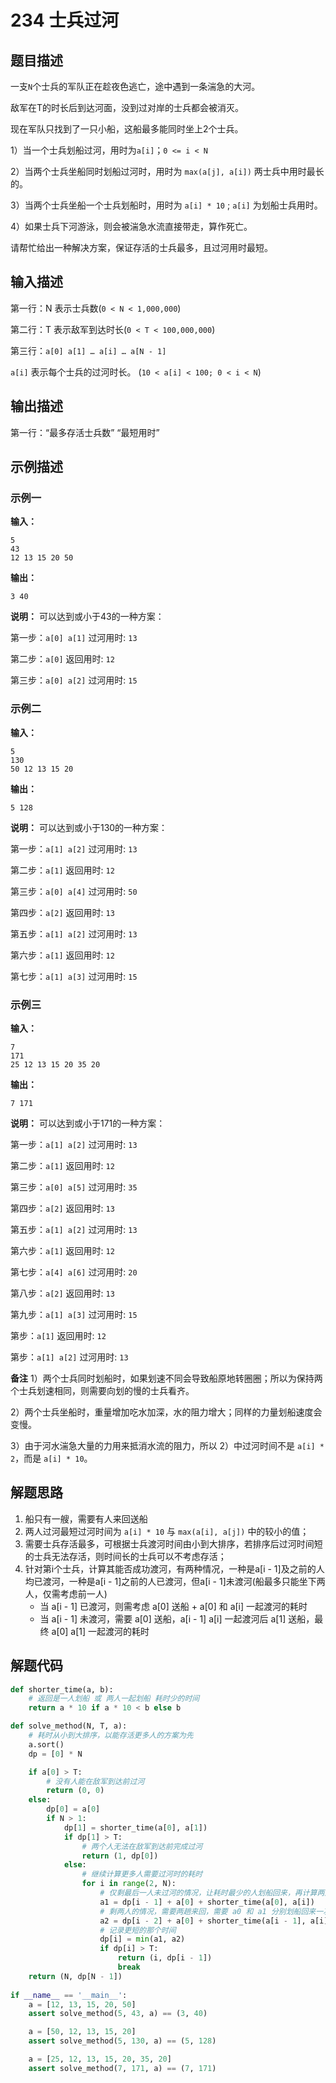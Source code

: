 # 234 士兵过河

## 题目描述
一支`N`个士兵的军队正在趁夜色逃亡，途中遇到一条湍急的大河。

敌军在T的时长后到达河面，没到过对岸的士兵都会被消灭。

现在军队只找到了一只小船，这船最多能同时坐上2个士兵。

1）当一个士兵划船过河，用时为`a[i]`；`0 <= i < N`

2）当两个士兵坐船同时划船过河时，用时为 `max(a[j], a[i])` 两士兵中用时最长的。

3）当两个士兵坐船一个士兵划船时，用时为 `a[i] * 10` ; `a[i]` 为划船士兵用时。

4）如果士兵下河游泳，则会被湍急水流直接带走，算作死亡。


请帮忙给出一种解决方案，保证存活的士兵最多，且过河用时最短。

## 输入描述
第一行：N 表示士兵数(`0 < N < 1,000,000`)

第二行：T 表示敌军到达时长(`0 < T < 100,000,000`)

第三行：`a[0] a[1] … a[i] … a[N - 1]`

`a[i]` 表示每个士兵的过河时长。
(`10 < a[i] < 100; 0 < i < N`)

## 输出描述
第一行：“最多存活士兵数” “最短用时”

## 示例描述

### 示例一

**输入：**
```
5
43
12 13 15 20 50
```

**输出：**
```
3 40
```

**说明：** 
可以达到或小于43的一种方案：

第一步：`a[0] a[1]` 过河用时: `13`

第二步：`a[0]` 返回用时: `12`

第三步：`a[0] a[2]` 过河用时: `15`

### 示例二

**输入：**
```
5
130
50 12 13 15 20
```

**输出：**
```
5 128
```

**说明：** 
可以达到或小于130的一种方案：

第一步：`a[1] a[2]` 过河用时: `13`

第二步：`a[1]` 返回用时: `12`

第三步：`a[0] a[4]` 过河用时: `50`

第四步：`a[2]` 返回用时: `13`

第五步：`a[1] a[2]` 过河用时: `13`

第六步：`a[1]` 返回用时: `12`

第七步：`a[1] a[3]` 过河用时: `15`

### 示例三

**输入：**
```
7
171
25 12 13 15 20 35 20
```

**输出：**
```
7 171
```

**说明：** 
可以达到或小于171的一种方案：

第一步：`a[1] a[2]` 过河用时: `13`

第二步：`a[1]` 返回用时: `12`

第三步：`a[0] a[5]` 过河用时: `35`

第四步：`a[2]` 返回用时: `13`

第五步：`a[1] a[2]` 过河用时: `13`

第六步：`a[1]` 返回用时: `12`

第七步：`a[4] a[6]` 过河用时: `20`

第八步：`a[2]` 返回用时: `13`

第九步：`a[1] a[3]` 过河用时: `15`

第步：`a[1]` 返回用时: `12`

第步：`a[1] a[2]` 过河用时: `13`

**备注**
1）两个士兵同时划船时，如果划速不同会导致船原地转圈圈；所以为保持两个士兵划速相同，则需要向划的慢的士兵看齐。

2）两个士兵坐船时，重量增加吃水加深，水的阻力增大；同样的力量划船速度会变慢。

3）由于河水湍急大量的力用来抵消水流的阻力，所以 2）中过河时间不是 `a[i] * 2`，而是 `a[i] * 10`。

## 解题思路
1. 船只有一艘，需要有人来回送船
2. 两人过河最短过河时间为 `a[i] * 10` 与 `max(a[i], a[j])` 中的较小的值；
2. 需要士兵存活最多，可根据士兵渡河时间由小到大排序，若排序后过河时间短的士兵无法存活，则时间长的士兵可以不考虑存活；
4. 针对第i个士兵，计算其能否成功渡河，有两种情况，一种是a[i - 1]及之前的人均已渡河，一种是a[i - 1]之前的人已渡河，但a[i - 1]未渡河(船最多只能坐下两人，仅需考虑前一人)
    - 当 a[i - 1] 已渡河，则需考虑 a[0] 送船 + a[0] 和 a[i] 一起渡河的耗时
    - 当 a[i - 1] 未渡河，需要 a[0] 送船，a[i - 1] a[i] 一起渡河后 a[1] 送船，最终 a[0] a[1] 一起渡河的耗时

## 解题代码
``` python
def shorter_time(a, b):
    # 返回是一人划船 或 两人一起划船 耗时少的时间
    return a * 10 if a * 10 < b else b

def solve_method(N, T, a):
    # 耗时从小到大排序，以能存活更多人的方案为先
    a.sort()
    dp = [0] * N

    if a[0] > T:
        # 没有人能在敌军到达前过河
        return (0, 0)
    else:
        dp[0] = a[0]
        if N > 1:
            dp[1] = shorter_time(a[0], a[1])
            if dp[1] > T:
                # 两个人无法在敌军到达前完成过河
                return (1, dp[0])
            else:
                # 继续计算更多人需要过河时的耗时
                for i in range(2, N):
                    # 仅剩最后一人未过河的情况，让耗时最少的人划船回来，再计算两人如何划船过河合适
                    a1 = dp[i - 1] + a[0] + shorter_time(a[0], a[i])
                    # 剩两人的情况，需要两趟来回，需要 a0 和 a1 分别划船回来一次
                    a2 = dp[i - 2] + a[0] + shorter_time(a[i - 1], a[i]) + a[1] + shorter_time(a[0], a[1])
                    # 记录更短的那个时间
                    dp[i] = min(a1, a2)
                    if dp[i] > T:
                        return (i, dp[i - 1])
                        break
    return (N, dp[N - 1])
    
if __name__ == '__main__':
    a = [12, 13, 15, 20, 50]
    assert solve_method(5, 43, a) == (3, 40)

    a = [50, 12, 13, 15, 20]
    assert solve_method(5, 130, a) == (5, 128)

    a = [25, 12, 13, 15, 20, 35, 20]
    assert solve_method(7, 171, a) == (7, 171)
```